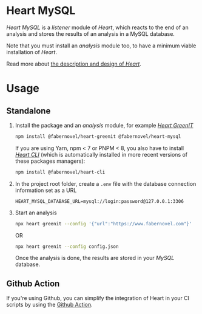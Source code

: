 # Heart MySQL

_Heart MySQL_ is a _listener_ module of _Heart_, which reacts to the end of an analysis and stores the results of an analysis in a MySQL database.

Note that you must install an _analysis_ module too, to have a minimum viable installation of _Heart_.

Read more about [the description and design of _Heart_](https://github.com/faberNovel/heart#readme).

# Usage

## Standalone

1. Install the package and an _analysis_ module, for example _[Heart GreenIT](https://www.npmjs.com/package/@fabernovel/heart-greenit)_

    ```bash
    npm install @fabernovel/heart-greenit @fabernovel/heart-mysql
    ```

    If you are using Yarn, npm < 7 or PNPM < 8, you also have to install _[Heart CLI](https://www.npmjs.com/package/@fabernovel/heart-cli)_ (which is automatically installed in more recent versions of these packages managers):

    ```bash
    npm install @fabernovel/heart-cli
    ```

2. In the project root folder, create a `.env` file with the database connection information set as a URL

    ```dotenv
    HEART_MYSQL_DATABASE_URL=mysql://login:password@127.0.0.1:3306
    ```

3. Start an analysis

    ```bash
    npx heart greenit --config '{"url":"https://www.fabernovel.com"}'
    ```

    OR 

    ```bash
    npx heart greenit --config config.json
    ```

    Once the analysis is done, the results are stored in your _MySQL_ database.

## Github Action

If you're using Github, you can simplify the integration of Heart in your CI scripts by using the [Github Action](https://github.com/marketplace/actions/heart-webpages-evaluation).
